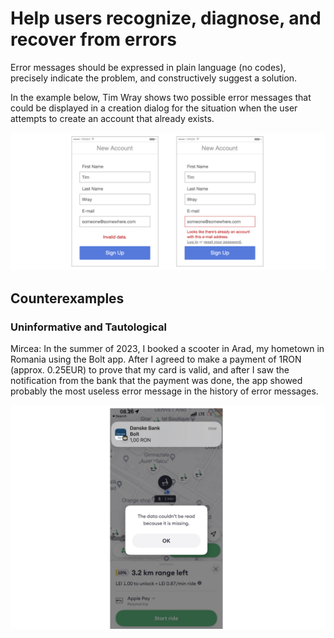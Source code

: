 # Help users recognize, diagnose, and recover from errors

Error messages should be expressed in plain language (no codes), precisely indicate the problem, and constructively suggest a solution.

In the example below, Tim Wray shows two possible error messages that could be displayed in a creation dialog for the situation when the user attempts to create an account that already exists.

![](images/email-exists-error.png)

## Counterexamples

### Uninformative and Tautological

Mircea: In the summer of 2023, I booked a scooter in Arad, my hometown in Romania using the Bolt app. After I agreed to make a payment of 1RON (approx. 0.25EUR) to prove that my card is valid, and after I saw the notification from the bank that the payment was done, the app showed probably the most useless error message in the history of error messages. 

![](images/uninformative-and-tautological.png)

